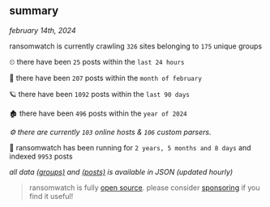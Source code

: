 
## summary
_february 14th, 2024_

ransomwatch is currently crawling `326` sites belonging to `175` unique groups

⏲ there have been `25` posts within the `last 24 hours`

🦈 there have been `207` posts within the `month of february`

🪐 there have been `1092` posts within the `last 90 days`

🏚 there have been `496` posts within the `year of 2024`

_⚙️ there are currently `103` online hosts & `106` custom parsers._

🦕 ransomwatch has been running for `2 years, 5 months and 8 days` and indexed `9953` posts

_all data  [(groups)](http://ransomwhat.telemetry.ltd/groups) and [(posts)](http://ransomwhat.telemetry.ltd/posts) is available in JSON (updated hourly)_

> ransomwatch is fully [open source](https://github.com/joshhighet/ransomwatch#ransomwatch--). please consider [sponsoring](https://github.com/sponsors/joshhighet) if you find it useful!
